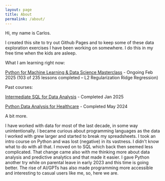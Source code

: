 ```yaml
---
layout: page
title: About
permalink: /about/
---
```


Hi, my name is Carlos.


I created this site to try out Github Pages and to keep some of these data exploration exercises I have been working on somewhere. I do this in my free time when the kids are asleep.


What I am learning right now:

[Python for Machine Learning & Data Science Masterclass](https://www.udemy.com/course/python-for-machine-learning-data-science-masterclass/) - Ongoing Feb 2025 (103 of 235 lessons completed – L2 Regularization Ridge Regression)

Past courses:

[Intermediate SQL for Data Analysis](https://www.linkedin.com/learning/intermediate-sql-for-data-scientists) - Completed Jan 2025

[Python Data Analysis for Healthcare](https://www.linkedin.com/learning/python-data-analysis-for-healthcare) - Completed May 2024




A bit more.


I have worked with data for most of the last decade, in some way unintentionally. I became curious about programming languages as the data I worked with grew larger and started to break my spreadsheets. I took an intro course on Python and was lost (negative) in its vastness. I didn't know what to do with all that. I moved on to SQL which back then seemed less complicated. That change came also with me thinking more about data analysis and predictive analytics and that made it easier. I gave Python another try  while on parental leave in early 2023 and this time is going better. The rise of AI/GPTs has also made programming more accessible and interesting to casual users like me, so, here we are.
